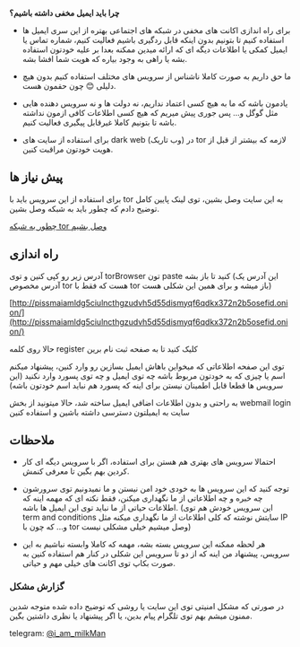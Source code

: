 **چرا باید ایمیل مخفی داشته باشیم؟**

- برای راه اندازی اکانت های مخفی در شبکه های اجتماعی بهتره از این سری ایمیل ها استفاده کنیم تا بتونیم بدون اینکه قابل ردگیری باشیم فعالیت کنیم، شماره تماس یا ایمیل کمکی یا اطلاعات دیگه ای که ارائه میدین ممکنه بعدا بر علیه خودتون استفاده بشه یا راهی به وجود بیاره که هویت شما افشا بشه.

- ما حق داریم به صورت کاملا ناشناس از سرویس های مختلف استفاده کنیم بدون هیچ دلیلی 😊 چون حقمون هست.

- یادمون باشه که ما به هیچ کسی اعتماد نداریم، نه دولت ها و نه سرویس دهنده هایی مثل گوگل و... پس جوری پیش میریم که هیچ کسی اطلاعات کافی ازمون نداشته باشه تا بتونیم کاملا غیر‌قابل پیگیری فعالیت کنیم.

- برای استفاده از سایت های dark web (وب تاریک) در tor لازمه که بیشتر از قبل از هویت خودتون مراقبت کنین.

## پیش نیاز ها
برای استفاده از این سرویس باید با tor به این سایت وصل بشین، توی لینک پایین کامل توضیح دادم که چطور باید به شبکه وصل بشین.

[چطور به شبکه tor وصل بشیم](https://github.com/iAmMilkMan/free_internet/tree/main/torBrowser-snowflake-bridge)

## راه اندازی

آدرس زیر رو کپی کنین و توی torBrowser  تون paste  کنید تا باز بشه (این آدرس یک آدرس مخصوص tor  هست که فقط با tor  باز میشه و برای همین این شکلی هست)

[http://pissmaiamldg5ciulncthgzudvh5d55dismyqf6qdkx372n2b5osefid.onion/](http://pissmaiamldg5ciulncthgzudvh5d55dismyqf6qdkx372n2b5osefid.onion/)

حالا روی کلمه register  کلیک کنید تا به صفحه ثبت نام برین

توی این صفحه اطلاعاتی که میخواین باهاش ایمیل بسازین رو وارد کنین، پیشنهاد میکنم اسم یا چیزی که به خودتون مربوط باشه چه توی ایمیل و چه توی پسورد وارد نکنید (این سرویس ها قطعا قابل اطمینان نیستن برای اینه که پسورد هم نباید اسم خودتون باشه)

به راحتی و بدون اطلاعات اضافی ایمیل ساخته شد، حالا میتونید از بخش webmail login سایت به ایمیلتون دسترسی داشته باشین و استفاده کنین

## ملاحظات

- احتمالا سرویس های بهتری هم هستن برای استفاده، اگر با سرویس دیگه ای کار کردین بهم بگین تا معرفی کنمش.

- توجه کنید که این سرویس ها به خودی خود امن نیستن و ما نمیدونیم توی سرورشون چه خبره و چه اطلاعاتی از ما نگهداری میکنن، فقط نکته ای که مهمه اینه که اطلاعات حیاتی از ما نباید توی این ایمیل ها باشه. (این سرویس خودش هم توی term and conditions  سایتش نوشته که کلی اطلاعات از ما نگهداری میکنه مثل IP و... که چون با tor وصل میشیم خیلی مشکلی نیست)

- هر لحظه ممکنه این سرویس بسته بشه، مهمه که کاملا وابسته نباشیم به این سرویس، پیشنهاد من اینه که از دو تا سرویس این شکلی در کنار هم استفاده کنین به صورت بکاپ توی اکانت های خیلی مهم و حیاتی.


### گزارش مشکل

در صورتی که مشکل امنیتی توی این سایت یا روشی که توضیح داده شده متوجه شدین ممنون میشم بهم توی تلگرام پیام بدین، یا اگر پیشنهاد یا نظری داشتین بگین.

telegram: [@i_am_milkMan](https://t.me/i_am_milkMan)
